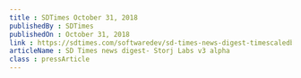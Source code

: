 ```yaml
---
title : SDTimes October 31, 2018
publishedBy : SDTimes
publishedOn : October 31, 2018
link : https://sdtimes.com/softwaredev/sd-times-news-digest-timescaledb-1-0-apache-subversion-v1-11-0-and-storj-labs-v3-alpha/
articleName : SD Times news digest- Storj Labs v3 alpha
class : pressArticle
---
```

